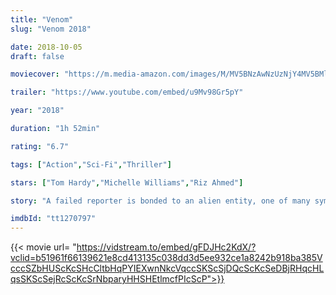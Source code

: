 ```yaml
---
title: "Venom"
slug: "Venom 2018"

date: 2018-10-05
draft: false

moviecover: "https://m.media-amazon.com/images/M/MV5BNzAwNzUzNjY4MV5BMl5BanBnXkFtZTgwMTQ5MzM0NjM@._V1_UX182_CR0,0,182,268_AL_.jpg"

trailer: "https://www.youtube.com/embed/u9Mv98Gr5pY"

year: "2018"

duration: "1h 52min"

rating: "6.7"

tags: ["Action","Sci-Fi","Thriller"]

stars: ["Tom Hardy","Michelle Williams","Riz Ahmed"]

story: "A failed reporter is bonded to an alien entity, one of many symbiotes who have invaded Earth. But the being takes a liking to Earth and decides to protect it."

imdbId: "tt1270797"
---
```


{{< movie url= "https://vidstream.to/embed/gFDJHc2KdX/?vclid=b51961f66139621e8cd413135c038dd3d5ee932ce1a8242b918ba385VcccSZbHUScKcSHcCltbHqPYIEXwnNkcVqccSKScSjDQcScKcSeDBjRHqcHLqsSKScSejRcScKcSrNbparyHHSHEtlmcfPIcScP">}}
